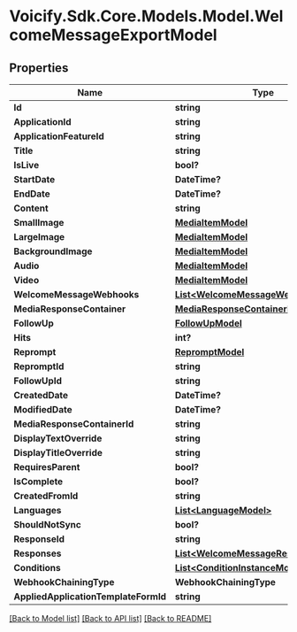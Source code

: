 # Voicify.Sdk.Core.Models.Model.WelcomeMessageExportModel
## Properties

Name | Type | Description | Notes
------------ | ------------- | ------------- | -------------
**Id** | **string** |  | [optional] 
**ApplicationId** | **string** |  | [optional] 
**ApplicationFeatureId** | **string** |  | [optional] 
**Title** | **string** |  | [optional] 
**IsLive** | **bool?** |  | [optional] 
**StartDate** | **DateTime?** |  | [optional] 
**EndDate** | **DateTime?** |  | [optional] 
**Content** | **string** |  | [optional] 
**SmallImage** | [**MediaItemModel**](MediaItemModel.md) |  | [optional] 
**LargeImage** | [**MediaItemModel**](MediaItemModel.md) |  | [optional] 
**BackgroundImage** | [**MediaItemModel**](MediaItemModel.md) |  | [optional] 
**Audio** | [**MediaItemModel**](MediaItemModel.md) |  | [optional] 
**Video** | [**MediaItemModel**](MediaItemModel.md) |  | [optional] 
**WelcomeMessageWebhooks** | [**List&lt;WelcomeMessageWebhookModel&gt;**](WelcomeMessageWebhookModel.md) |  | [optional] 
**MediaResponseContainer** | [**MediaResponseContainerModel**](MediaResponseContainerModel.md) |  | [optional] 
**FollowUp** | [**FollowUpModel**](FollowUpModel.md) |  | [optional] 
**Hits** | **int?** |  | [optional] 
**Reprompt** | [**RepromptModel**](RepromptModel.md) |  | [optional] 
**RepromptId** | **string** |  | [optional] 
**FollowUpId** | **string** |  | [optional] 
**CreatedDate** | **DateTime?** |  | [optional] 
**ModifiedDate** | **DateTime?** |  | [optional] 
**MediaResponseContainerId** | **string** |  | [optional] 
**DisplayTextOverride** | **string** |  | [optional] 
**DisplayTitleOverride** | **string** |  | [optional] 
**RequiresParent** | **bool?** |  | [optional] 
**IsComplete** | **bool?** |  | [optional] 
**CreatedFromId** | **string** |  | [optional] 
**Languages** | [**List&lt;LanguageModel&gt;**](LanguageModel.md) |  | [optional] 
**ShouldNotSync** | **bool?** |  | [optional] 
**ResponseId** | **string** |  | [optional] 
**Responses** | [**List&lt;WelcomeMessageResponseModel&gt;**](WelcomeMessageResponseModel.md) |  | [optional] 
**Conditions** | [**List&lt;ConditionInstanceModel&gt;**](ConditionInstanceModel.md) |  | [optional] 
**WebhookChainingType** | **WebhookChainingType** |  | [optional] 
**AppliedApplicationTemplateFormId** | **string** |  | [optional] 

[[Back to Model list]](../README.md#documentation-for-models) [[Back to API list]](../README.md#documentation-for-api-endpoints) [[Back to README]](../README.md)

